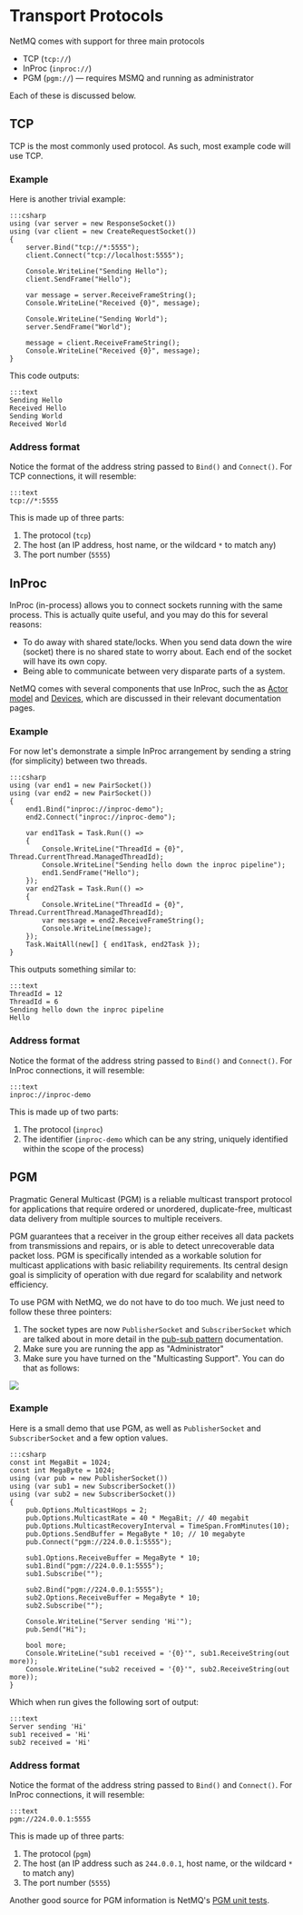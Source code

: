 Transport Protocols
===

NetMQ comes with support for three main protocols

+ TCP (`tcp://`)
+ InProc (`inproc://`)
+ PGM (`pgm://`) &mdash; requires MSMQ and running as administrator

Each of these is discussed below.


## TCP

TCP is the most commonly used protocol. As such, most example code will use TCP.

### Example

Here is another trivial example:

    :::csharp
    using (var server = new ResponseSocket())
    using (var client = new CreateRequestSocket())
    {
        server.Bind("tcp://*:5555");
        client.Connect("tcp://localhost:5555");

        Console.WriteLine("Sending Hello");
        client.SendFrame("Hello");

        var message = server.ReceiveFrameString();
        Console.WriteLine("Received {0}", message);

        Console.WriteLine("Sending World");
        server.SendFrame("World");

        message = client.ReceiveFrameString();
        Console.WriteLine("Received {0}", message);
    }

This code outputs:

    :::text
    Sending Hello
    Received Hello
    Sending World
    Received World

### Address format

Notice the format of the address string passed to `Bind()` and `Connect()`. For TCP connections, it will resemble:

    :::text
    tcp://*:5555

This is made up of three parts:

1. The protocol (`tcp`)
2. The host (an IP address, host name, or the wildcard `*` to match any)
3. The port number (`5555`)


## InProc

InProc (in-process) allows you to connect sockets running with the same process. This is actually quite useful, and you may do this for several reasons:

+ To do away with shared state/locks. When you send data down the wire (socket) there is no shared state to worry about. Each end of the socket will have its own copy.
+ Being able to communicate between very disparate parts of a system.

NetMQ comes with several components that use InProc, such the as [Actor model](actor) and [Devices](devices), which are discussed in their relevant documentation pages.

### Example

For now let's demonstrate a simple InProc arrangement by sending a string (for simplicity) between two threads.

    :::csharp
    using (var end1 = new PairSocket())
    using (var end2 = new PairSocket())
    {
        end1.Bind("inproc://inproc-demo");
        end2.Connect("inproc://inproc-demo");

        var end1Task = Task.Run(() =>
        {
            Console.WriteLine("ThreadId = {0}", Thread.CurrentThread.ManagedThreadId);
            Console.WriteLine("Sending hello down the inproc pipeline");
            end1.SendFrame("Hello");
        });
        var end2Task = Task.Run(() =>
        {
            Console.WriteLine("ThreadId = {0}", Thread.CurrentThread.ManagedThreadId);
            var message = end2.ReceiveFrameString();
            Console.WriteLine(message);
        });
        Task.WaitAll(new[] { end1Task, end2Task });
    }

This outputs something similar to:

    :::text
    ThreadId = 12
    ThreadId = 6
    Sending hello down the inproc pipeline
    Hello

### Address format

Notice the format of the address string passed to `Bind()` and `Connect()`. For InProc connections, it will resemble:

    :::text
    inproc://inproc-demo

This is made up of two parts:

1. The protocol (`inproc`)
2. The identifier (`inproc-demo` which can be any string, uniquely identified within the scope of the process)


## PGM

Pragmatic General Multicast (PGM) is a reliable multicast transport protocol for applications that require ordered
or unordered, duplicate-free, multicast data delivery from multiple sources to multiple receivers.

PGM guarantees that a receiver in the group either receives all data packets from transmissions and repairs, or
is able to detect unrecoverable data packet loss. PGM is specifically intended as a workable solution for multicast
applications with basic reliability requirements. Its central design goal is simplicity of operation with due
regard for scalability and network efficiency.

To use PGM with NetMQ, we do not have to do too much. We just need to follow these three pointers:

1. The socket types are now `PublisherSocket` and `SubscriberSocket`
   which are talked about in more detail in the [pub-sub pattern](pub-sub) documentation.
2. Make sure you are running the app as "Administrator"
3. Make sure you have turned on the "Multicasting Support". You can do that as follows:

![](Images/PgmSettingsInWindows.png)

### Example

Here is a small demo that use PGM, as well as `PublisherSocket` and `SubscriberSocket` and a few option values.

    :::csharp
    const int MegaBit = 1024;
    const int MegaByte = 1024;
    using (var pub = new PublisherSocket())
    using (var sub1 = new SubscriberSocket())
    using (var sub2 = new SubscriberSocket())
    {
        pub.Options.MulticastHops = 2;
        pub.Options.MulticastRate = 40 * MegaBit; // 40 megabit
        pub.Options.MulticastRecoveryInterval = TimeSpan.FromMinutes(10);
        pub.Options.SendBuffer = MegaByte * 10; // 10 megabyte
        pub.Connect("pgm://224.0.0.1:5555");

        sub1.Options.ReceiveBuffer = MegaByte * 10;
        sub1.Bind("pgm://224.0.0.1:5555");
        sub1.Subscribe("");

        sub2.Bind("pgm://224.0.0.1:5555");
        sub2.Options.ReceiveBuffer = MegaByte * 10;
        sub2.Subscribe("");

        Console.WriteLine("Server sending 'Hi'");
        pub.Send("Hi");

        bool more;
        Console.WriteLine("sub1 received = '{0}'", sub1.ReceiveString(out more));
        Console.WriteLine("sub2 received = '{0}'", sub2.ReceiveString(out more));
    }

Which when run gives the following sort of output:

    :::text
    Server sending 'Hi'
    sub1 received = 'Hi'
    sub2 received = 'Hi'


### Address format

Notice the format of the address string passed to `Bind()` and `Connect()`. For InProc connections, it will resemble:

    :::text
    pgm://224.0.0.1:5555

This is made up of three parts:

1. The protocol (`pgm`)
2. The host (an IP address such as `244.0.0.1`, host name, or the wildcard `*` to match any)
3. The port number (`5555`)

Another good source for PGM information is NetMQ's [PGM unit tests](https://github.com/zeromq/netmq/blob/master/src/NetMQ.Tests/PgmTests.cs).
